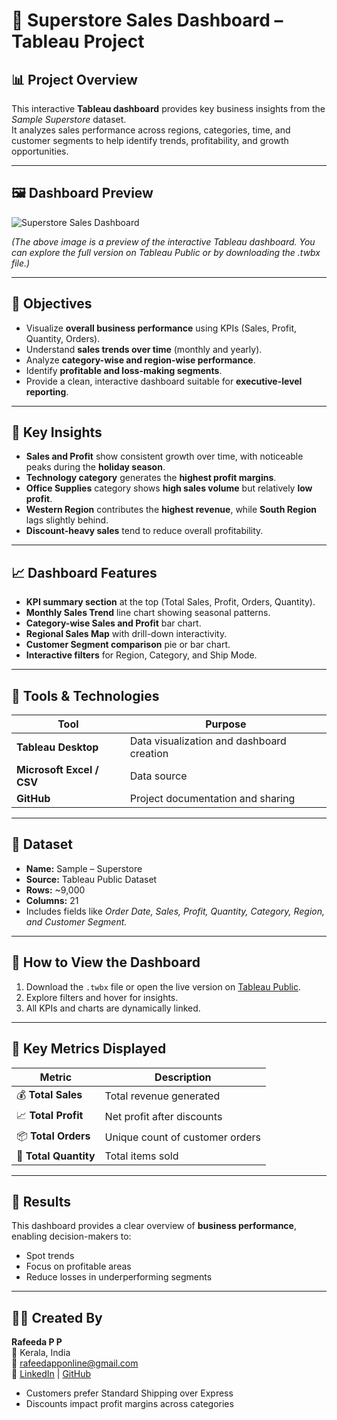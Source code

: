 # 🏬 Superstore Sales Dashboard – Tableau Project

## 📊 Project Overview
This interactive **Tableau dashboard** provides key business insights from the *Sample Superstore* dataset.  
It analyzes sales performance across regions, categories, time, and customer segments to help identify trends, profitability, and growth opportunities.

---

## 🖼️ Dashboard Preview
![Superstore Sales Dashboard](screenshot(446).png)

*(The above image is a preview of the interactive Tableau dashboard. You can explore the full version on Tableau Public or by downloading the .twbx file.)*

---

## 🎯 Objectives
- Visualize **overall business performance** using KPIs (Sales, Profit, Quantity, Orders).  
- Understand **sales trends over time** (monthly and yearly).  
- Analyze **category-wise and region-wise performance**.  
- Identify **profitable and loss-making segments**.  
- Provide a clean, interactive dashboard suitable for **executive-level reporting**.

---

## 🧠 Key Insights
- **Sales and Profit** show consistent growth over time, with noticeable peaks during the **holiday season**.  
- **Technology category** generates the **highest profit margins**.  
- **Office Supplies** category shows **high sales volume** but relatively **low profit**.  
- **Western Region** contributes the **highest revenue**, while **South Region** lags slightly behind.  
- **Discount-heavy sales** tend to reduce overall profitability.  

---

## 📈 Dashboard Features
- **KPI summary section** at the top (Total Sales, Profit, Orders, Quantity).  
- **Monthly Sales Trend** line chart showing seasonal patterns.  
- **Category-wise Sales and Profit** bar chart.  
- **Regional Sales Map** with drill-down interactivity.  
- **Customer Segment comparison** pie or bar chart.  
- **Interactive filters** for Region, Category, and Ship Mode.  

---

## 🧰 Tools & Technologies
| Tool | Purpose |
|------|----------|
| **Tableau Desktop** | Data visualization and dashboard creation |
| **Microsoft Excel / CSV** | Data source |
| **GitHub** | Project documentation and sharing |

---

## 📂 Dataset
- **Name:** Sample – Superstore  
- **Source:** Tableau Public Dataset  
- **Rows:** ~9,000  
- **Columns:** 21  
- Includes fields like *Order Date, Sales, Profit, Quantity, Category, Region, and Customer Segment.*

---

## 🚀 How to View the Dashboard
1. Download the `.twbx` file or open the live version on [Tableau Public](https://public.tableau.com/).  
2. Explore filters and hover for insights.  
3. All KPIs and charts are dynamically linked.

---

## 📜 Key Metrics Displayed
| Metric | Description |
|---------|--------------|
| 💰 **Total Sales** | Total revenue generated |
| 📈 **Total Profit** | Net profit after discounts |
| 📦 **Total Orders** | Unique count of customer orders |
| 🧾 **Total Quantity** | Total items sold |

---

## 🌟 Results
This dashboard provides a clear overview of **business performance**, enabling decision-makers to:
- Spot trends  
- Focus on profitable areas  
- Reduce losses in underperforming segments

---

## 👩‍💻 Created By
**Rafeeda P P**  
📍 Kerala, India  
📧 [rafeedapponline@gmail.com](mailto:rafeedapponline@gmail.com)  
🔗 [LinkedIn](https://www.linkedin.com) | [GitHub](https://github.com/Rafeeda02)
 
- Customers prefer Standard Shipping over Express  
- Discounts impact profit margins across categories
